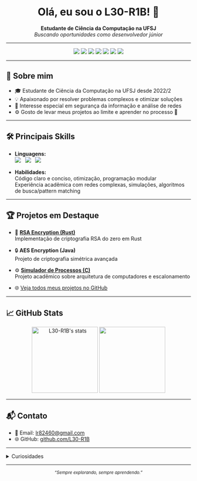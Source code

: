 <!-- Banner estilizado opcional: pode adicionar uma imagem aqui -->
<!-- <img src="YOUR_BANNER_URL_HERE" alt="Banner" width="100%"> -->

<h1 align="center">Olá, eu sou o L30-R1B! 👋</h1>
<p align="center">
  <b>Estudante de Ciência da Computação na UFSJ</b><br>
  <i>Buscando oportunidades como desenvolvedor júnior</i>
</p>

---

<div align="center">

<!-- Badges de skills -->
<img src="https://img.shields.io/badge/C-00599C?style=for-the-badge&logo=c&logoColor=white">
<img src="https://img.shields.io/badge/Rust-000000?style=for-the-badge&logo=rust&logoColor=white">
<img src="https://img.shields.io/badge/Java-007396?style=for-the-badge&logo=java&logoColor=white">
<img src="https://img.shields.io/badge/Linux-FCC624?style=for-the-badge&logo=linux&logoColor=black">
<img src="https://img.shields.io/badge/Algoritmos-ea4c89?style=for-the-badge">
<img src="https://img.shields.io/badge/Redes%20Complexas-1f8acb?style=for-the-badge">
<img src="https://img.shields.io/badge/Seguran%C3%A7a%20da%20Informa%C3%A7%C3%A3o-ef476f?style=for-the-badge">

</div>

---

## 🚀 Sobre mim

- 🎓 Estudante de Ciência da Computação na UFSJ desde 2022/2
- 💡 Apaixonado por resolver problemas complexos e otimizar soluções
- 🔐 Interesse especial em segurança da informação e análise de redes
- ⚙️ Gosto de levar meus projetos ao limite e aprender no processo 🚀

---

## 🛠️ Principais Skills

- **Linguagens:**  
  <img src="https://img.shields.io/badge/C-00599C?logo=c&logoColor=white"> &nbsp;
  <img src="https://img.shields.io/badge/Rust-000000?logo=rust&logoColor=white"> &nbsp;
  <img src="https://img.shields.io/badge/Java-007396?logo=java&logoColor=white">  

- **Habilidades:**  
  Código claro e conciso, otimização, programação modular  
  Experiência acadêmica com redes complexas, simulações, algoritmos de busca/pattern matching

---

## 🏆 Projetos em Destaque

- 🔐 [**RSA Encryption (Rust)**](https://github.com/L30-R1B/astronomia-game)  
  Implementação de criptografia RSA do zero em Rust

- 🔒 **AES Encryption (Java)**  
  Projeto de criptografia simétrica avançada

- ⚙️ [**Simulador de Processos (C)**](https://github.com/L30-R1B/tec-web)  
  Projeto acadêmico sobre arquitetura de computadores e escalonamento

- 🌐 [Veja todos meus projetos no GitHub](https://github.com/L30-R1B?tab=repositories)

---

## 📈 GitHub Stats

<div align="center">
  <img height="180em" src="https://github-readme-stats.vercel.app/api?username=L30-R1B&show_icons=true&theme=radical" alt="L30-R1B's stats"/>
  <img height="180em" src="https://github-readme-stats.vercel.app/api/top-langs/?username=L30-R1B&layout=compact&theme=radical"/>
</div>

---

## 📬 Contato

- 📧 Email: [lr82460@gmail.com](mailto:lr82460@gmail.com)
- 🌐 GitHub: [github.com/L30-R1B](https://github.com/L30-R1B)

---

<details>
  <summary>Curiosidades</summary>
  <ul>
    <li>Já trabalhei com simulações de epidemias e geração de redes sociais artificiais</li>
    <li>Gosto de explorar novos desafios práticos e acadêmicos</li>
  </ul>
</details>

---

<div align="center">
  <sub>
    <i>“Sempre explorando, sempre aprendendo.”</i>
  </sub>
</div>
